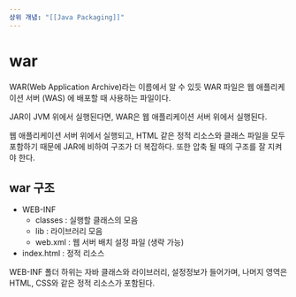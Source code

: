 ```yaml
---
상위 개념: "[[Java Packaging]]"
---
```

# war
WAR(Web Application Archive)라는 이름에서 알 수 있듯 WAR 파일은 웹 애플리케이션 서버 (WAS) 에 배포할 때 사용하는 파일이다.

JAR이 JVM 위에서 실행된다면, WAR은 웹 애플리케이션 서버 위에서 실행된다.

웹 애플리케이션 서버 위에서 실행되고, HTML 같은 정적 리소스와 클래스 파일을 모두 포함하기 때문에 JAR에 비하여 구조가 더 복잡하다. 또한 압축 될 때의 구조를 잘 지켜야 한다.

## war 구조
* WEB-INF 
	* classes : 실행할 클래스의 모음
	* lib : 라이브러리 모음
	* web.xml : 웹 서버 배치 설정 파일 (생략 가능)
* index.html : 정적 리소스

WEB-INF 폴더 하위는 자바 클래스와 라이브러리, 설정정보가 들어가며, 나머지 영역은 HTML, CSS와 같은 정적 리소스가 포함된다.
